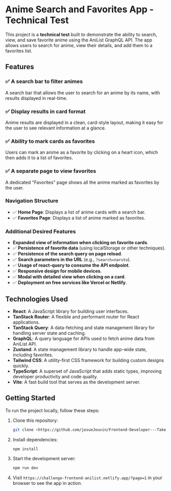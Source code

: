 # Anime Search and Favorites App - Technical Test

This project is a **technical test** built to demonstrate the ability to search, view, and save favorite anime using the AniList GraphQL API. The app allows users to search for anime, view their details, and add them to a favorites list.

## Features

### ✅ A search bar to filter animes
A search bar that allows the user to search for an anime by its name, with results displayed in real-time.

### ✅ Display results in card format
Anime results are displayed in a clean, card-style layout, making it easy for the user to see relevant information at a glance.

### ✅ Ability to mark cards as favorites
Users can mark an anime as a favorite by clicking on a heart icon, which then adds it to a list of favorites.

### ✅ A separate page to view favorites
A dedicated "Favorites" page shows all the anime marked as favorites by the user.

### Navigation Structure

- ✅ **Home Page**: Displays a list of anime cards with a search bar.
- ✅ **Favorites Page**: Displays a list of anime marked as favorites.

### Additional Desired Features

- **Expanded view of information when clicking on favorite cards**.
- ✅ **Persistence of favorite data** (using localStorage or other techniques).
- ✅ **Persistence of the search query on page reload**.
- ✅ **Search parameters in the URL** (e.g., `?search=naruto`).
- ✅ **Usage of react-query to consume the API endpoint**.
- ✅ **Responsive design for mobile devices**.
- ✅ **Modal with detailed view when clicking on a card**.
- ✅ **Deployment on free services like Vercel or Netlify**.

## Technologies Used

- **React**: A JavaScript library for building user interfaces.
- **TanStack Router**: A flexible and performant router for React applications.
- **TanStack Query**: A data-fetching and state management library for handling server state and caching.
- **GraphQL**: A query language for APIs used to fetch anime data from AniList API.
- **Zustand**: A state management library to handle app-wide state, including favorites.
- **Tailwind CSS**: A utility-first CSS framework for building custom designs quickly.
- **TypeScript**: A superset of JavaScript that adds static types, improving developer productivity and code quality.
- **Vite**: A fast build tool that serves as the development server.

## Getting Started

To run the project locally, follow these steps:

1. Clone this repository:
    ```bash
    git clone <https://github.com/josueJouvin/Frontend-Developer---Take-home-challenge.git>
    ```

3. Install dependencies:
    ```bash
    npm install
    ```

4. Start the development server:
    ```bash
    npm run dev
    ```

5. Visit `https://challenge-frontend-anilist.netlify.app/?page=1` in your browser to see the app in action.


